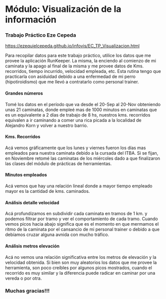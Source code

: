 # Módulo: Visualización de la información
### Trabajo Práctico Eze Cepeda
https://ezequielcepeda.github.io/infovis/EC_TP_Visualizacion.html

Para recopilar datos para este trabajo práctico, utilice los datos que me provee la aplicación RunKeeper.
La misma, la enciendo al comienzo de mi caminata y la apago al final de la misma y me provee datos de Kms. recorridos, tiempo incurrido, velocidad empleada, etc.
Esta rutina tengo que practicarla con asiduidad debido a una enfermedad de mi perro (hipotiroidismo) que me llevó a contratarlo como personal trainer.

#### Grandes números
Tomé los datos en el período que va desde el 20-Sep al 20-Nov obteniendo unas 21 caminatas, donde empleé mas de 1000 minutos en caminatas que es un equivalente a 2 días de trabajo de 8 hs, nuestros kms. recorridos equivalen a ir caminando a comer una rica picada a la localidad de Alejandro Korn y volver a nuestro barrio.

#### Kms. Recorridos
Acá vemos gráficamente que los lunes y viernes fueron los días mas empleados para nuestra caminata debido a la cursada del ITBA. Si se fijan, en Noviembre retomé las caminatas de los miércoles dado a que finalizaron las clases del módulo de prácticas de herramientas.

#### Minutos empleados
Acá vemos que hay una relación lineal donde a mayor tiempo empleado mayor es la cantidad de kms. caminados.

#### Análisis detalle velocidad
Acá profundizamos en subdividir cada caminata en tramos de 1 km. y podemos filtrar por tramo y ver el comportamiento de cada tramo. Cuando vemos picos hacia abajo significa que es el momento en que mermamos el ritmo de la caminata por el cansancio de mi personal trainer o debido a que debíamos cruzar alguna avnida con mucho tráfico.

#### Análisis metros elevación
Acá no vemos una relación significativa entre los metros de elevación y la velocidad obtenida. Si bien son muy aleatorios los datos que me provee la herramienta, son poco creíbles por algunos picos mostrados, cuando el recorrido es muy similar y la diferencia puede radicar en caminar por una vereda o por otra.

### Muchas gracias!!!

